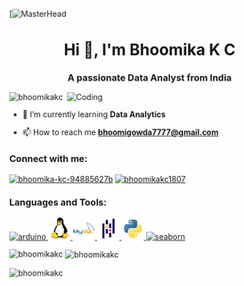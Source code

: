 [![MasterHead](https://futureskillsprime.in//sites/default/files/2021-03/Fundamentals%20of%20Data%20Analytics_Desktop_01_1200x630-16-min.jpg)
<h1 align="center">Hi 👋, I'm Bhoomika K C</h1>
<h3 align="center">A passionate Data Analyst from India</h3>
<img align="right" alt="Coding" width="400" scr="https://dribbble.com/shots/15215756-Coding-Animation-Concept">

<p align="left"> <img src="https://komarev.com/ghpvc/?username=bhoomikakc&label=Profile%20views&color=0e75b6&style=flat" alt="bhoomikakc" /> </p>

- 🌱 I’m currently learning **Data Analytics**

- 📫 How to reach me **bhoomigowda7777@gmail.com**

<h3 align="left">Connect with me:</h3>
<p align="left">
<a href="https://linkedin.com/in/bhoomika-kc-94885627b" target="blank"><img align="center" src="https://raw.githubusercontent.com/rahuldkjain/github-profile-readme-generator/master/src/images/icons/Social/linked-in-alt.svg" alt="bhoomika-kc-94885627b" height="30" width="40" /></a>
<a href="https://kaggle.com/bhoomikakc1807" target="blank"><img align="center" src="https://raw.githubusercontent.com/rahuldkjain/github-profile-readme-generator/master/src/images/icons/Social/kaggle.svg" alt="bhoomikakc1807" height="30" width="40" /></a>
</p>

<h3 align="left">Languages and Tools:</h3>
<p align="left"> <a href="https://www.arduino.cc/" target="_blank" rel="noreferrer"> <img src="https://cdn.worldvectorlogo.com/logos/arduino-1.svg" alt="arduino" width="40" height="40"/> </a> <a href="https://www.linux.org/" target="_blank" rel="noreferrer"> <img src="https://raw.githubusercontent.com/devicons/devicon/master/icons/linux/linux-original.svg" alt="linux" width="40" height="40"/> </a> <a href="https://www.mysql.com/" target="_blank" rel="noreferrer"> <img src="https://raw.githubusercontent.com/devicons/devicon/master/icons/mysql/mysql-original-wordmark.svg" alt="mysql" width="40" height="40"/> </a> <a href="https://pandas.pydata.org/" target="_blank" rel="noreferrer"> <img src="https://raw.githubusercontent.com/devicons/devicon/2ae2a900d2f041da66e950e4d48052658d850630/icons/pandas/pandas-original.svg" alt="pandas" width="40" height="40"/> </a> <a href="https://www.python.org" target="_blank" rel="noreferrer"> <img src="https://raw.githubusercontent.com/devicons/devicon/master/icons/python/python-original.svg" alt="python" width="40" height="40"/> </a> <a href="https://seaborn.pydata.org/" target="_blank" rel="noreferrer"> <img src="https://seaborn.pydata.org/_images/logo-mark-lightbg.svg" alt="seaborn" width="40" height="40"/> </a> </p>

<p><img align="left" src="https://github-readme-stats.vercel.app/api/top-langs?username=bhoomikakc&show_icons=true&locale=en&layout=compact" alt="bhoomikakc" /></p>

<p>&nbsp;<img align="center" src="https://github-readme-stats.vercel.app/api?username=bhoomikakc&show_icons=true&locale=en" alt="bhoomikakc" /></p>

<p><img align="center" src="https://github-readme-streak-stats.herokuapp.com/?user=bhoomikakc&" alt="bhoomikakc" /></p>
